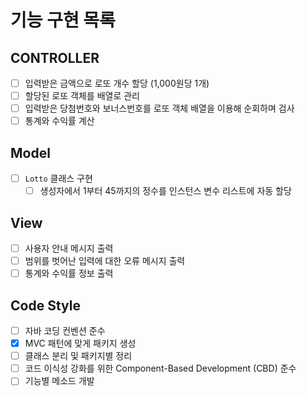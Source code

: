 # 기능 구현 목록

## CONTROLLER
- [ ] 입력받은 금액으로 로또 개수 할당 (1,000원당 1개)
- [ ] 할당된 로또 객체를 배열로 관리
- [ ] 입력받은 당첨번호와 보너스번호를 로또 객체 배열을 이용해 순회하며 검사
- [ ] 통계와 수익률 계산

## Model
- [ ] `Lotto` 클래스 구현
  - [ ] 생성자에서 1부터 45까지의 정수를 인스턴스 변수 리스트에 자동 할당

## View
- [ ] 사용자 안내 메시지 출력
- [ ] 범위를 벗어난 입력에 대한 오류 메시지 출력
- [ ] 통계와 수익률 정보 출력

## Code Style
- [ ] 자바 코딩 컨벤션 준수
- [x] MVC 패턴에 맞게 패키지 생성
- [ ] 클래스 분리 및 패키지별 정리
- [ ] 코드 이식성 강화를 위한 Component-Based Development (CBD) 준수
- [ ] 기능별 메소드 개발
